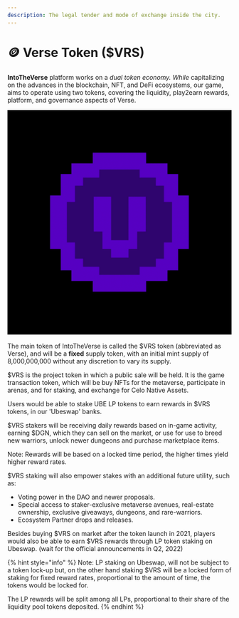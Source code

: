 ```yaml
---
description: The legal tender and mode of exchange inside the city.
---
```


# 🪙 Verse Token ($VRS)

**IntoTheVerse** platform works on a _dual token economy. While_ capitalizing on the advances in the blockchain, NFT, and DeFi ecosystems, our game, aims to operate using two tokens, covering the liquidity, play2earn rewards, platform, and governance aspects of Verse.

![](<../.gitbook/assets/CVRS Gif.gif>)



The main token of IntoTheVerse is called the $VRS token (abbreviated as Verse), and will be a **fixed** supply token, with an initial mint supply of 8,000,000,000 without any discretion to vary its supply.

$VRS is the project token in which a public sale will be held. It is the game transaction token, which will be buy NFTs for the metaverse, participate in arenas, and for staking, and exchange for Celo Native Assets.

Users would be able to stake UBE LP tokens to earn rewards in $VRS tokens, in our 'Ubeswap' banks.

$VRS stakers will be receiving daily rewards based on in-game activity, earning $DGN, which they can sell on the market, or use for use to breed new warriors, unlock newer dungeons and purchase marketplace items.

Note: Rewards will be based on a locked time period, the higher times yield higher reward rates.

$VRS staking will also empower stakes with an additional future utility, such as:

* Voting power in the DAO and newer proposals.
* Special access to staker-exclusive metaverse avenues, real-estate ownership, exclusive giveaways, dungeons, and rare-warriors.
* Ecosystem Partner drops and releases.

Besides buying $VRS on market after the token launch in 2021, players would also be able to earn $VRS rewards through LP token staking on Ubeswap. (wait for the official announcements in Q2, 2022)

{% hint style="info" %}
Note: LP staking on Ubeswap, will not be subject to a token lock-up but, on the other hand staking $VRS will be a locked form of staking for fixed reward rates, proportional to the amount of time, the tokens would be locked for.

The LP rewards will be split among all LPs, proportional to their share of the liquidity pool tokens deposited.
{% endhint %}

